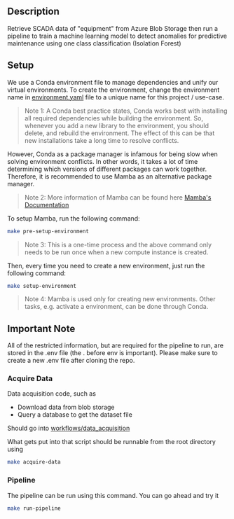 ## Description
Retrieve SCADA data of "equipment" from Azure Blob Storage then run a pipeline to train a machine learning model to detect anomalies for predictive maintenance using one class classification (Isolation Forest)


## Setup
We use a Conda environment file to manage dependencies and unify our virtual environments. To create the environment,
change the environment name in [environment.yaml](environment.yaml) file to a unique name for this project / use-case.

>Note 1: A Conda best practice states, Conda works best with installing all required dependencies while building the
environment. So, whenever you add a new library to the environment, you should delete, and rebuild the environment.
The effect of this can be that new installations take a long time to resolve conflicts.


However, Conda as a package manager is infamous for being slow when solving environment conflicts. In other words, it takes a lot of time determining which versions of different packages can work together. Therefore, it is recommended to use Mamba as an alternative package manager.


>Note 2: More information of Mamba can be found here [Mamba's Documentation]

To setup Mamba, run the following command:

```bash
make pre-setup-environment
```

>Note 3: This is a one-time process and the above command only needs to be run once when a new compute instance is created.

Then, every time you need to create a new environment, just run the following command: 

```bash
make setup-environment
```

>Note 4: Mamba is used only for creating new environments. Other tasks, e.g. activate a environment, can be done through Conda.

## Important Note

All of the restricted information, but are required for the pipeline to run, are stored in the .env file (the . before env is important). Please make sure to create a new .env file after cloning the repo.

### Acquire Data

Data acquisition code, such as

- Download data from blob storage
- Query a database to get the dataset file

Should go into [workflows/data_acquisition](./workflows/data_acquisition/main.py)

What gets put into that script should be runnable from the root directory using

```bash
make acquire-data
```

### Pipeline

The pipeline can be run using this command. You can go ahead and try it

```bash
make run-pipeline
```

<!-- links -->
[Mamba's Documentation]: https://mamba.readthedocs.io/en/latest/index.html
[Create Azure Machine Learning datasets]: https://docs.microsoft.com/en-us/azure/machine-learning/how-to-create-register-datasets
[TabularDatasetFactory Class]: https://docs.microsoft.com/en-us/python/api/azureml-core/azureml.data.dataset_factory.tabulardatasetfactory?view=azure-ml-py
[Dataset Class]: https://docs.microsoft.com/en-us/python/api/azureml-core/azureml.core.dataset.dataset?view=azure-ml-py
[ipython documentation]: https://ipython.readthedocs.io/en/stable/install/kernel_install.html#kernels-for-different-environments
